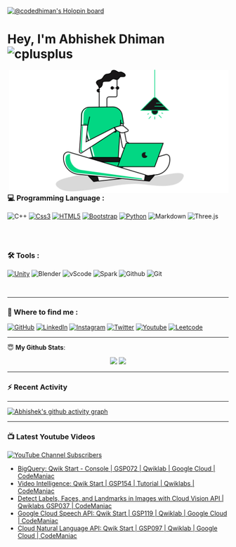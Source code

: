 [![@codedhiman's Holopin board](https://holopin.io/api/user/board?user=codedhiman)](https://holopin.io/@codedhiman)

# Hey, I'm Abhishek Dhiman <img  alt="cplusplus" width="40px" height="40px" src="https://media.tenor.com/images/6ebf7e46649d80bad20239b103677fe8/tenor.gif" />

<img hight="250" width="500" alt="GIF" align="right" src="https://github.com/abhishek-dhnma/abhishek-dhnma/blob/main/Photos.png">

### :computer: Programming Language :

![C++](https://img.shields.io/badge/C%2B%2B-00599C?style=for-the-badge&logo=c%2B%2B&logoColor=white)
[![Css3](https://img.shields.io/badge/CSS3-1572B6?style=for-the-badge&logo=css3&logoColor=white)][css-static]
[![HTML5](https://img.shields.io/badge/HTML5-E34F26?style=for-the-badge&logo=html5&logoColor=white)][html-selectors]
[![Bootstrap](https://img.shields.io/badge/Bootstrap-563D7C?style=for-the-badge&logo=bootstrap&logoColor=white)][tindog]
[![Python](https://img.shields.io/badge/Python-FFD43B?style=for-the-badge&logo=python&logoColor=darkgreen)][notepad-clone]
![Markdown](https://img.shields.io/badge/Markdown-000000?style=for-the-badge&logo=markdown&logoColor=white)
![Three.js](https://img.shields.io/badge/three.js-ffcc29?style=for-the-badge&logo=three-dot-js&logoColor=black)

<br/>
<br/>

### :hammer_and_wrench: Tools :
[![Unity](https://img.shields.io/badge/Unity-FF2D20?style=for-the-badge&logo=unity&logoColor=white)][unity2d-game]
![Blender](https://img.shields.io/badge/blender-F5792A?style=for-the-badge&logo=blender&logoColor=black)
![vScode](https://img.shields.io/badge/Visual_Studio_Code-0078D4?style=for-the-badge&logo=visual%20studio%20code&logoColor=white)
![Spark](https://img.shields.io/badge/spark_ar-FF5C83?style=for-the-badge&logo=spark-ar&logoColor=black)
![Github](https://img.shields.io/badge/GitHub-100000?style=for-the-badge&logo=github&logoColor=white)
![Git](https://img.shields.io/badge/Git-F05032?style=for-the-badge&logo=git&logoColor=white)

<br/>

----

### :round_pushpin: Where to find me : 

[<img alt="GitHub" src="https://img.shields.io/badge/github-%23121011.svg?&style=for-the-badge&logo=github&logoColor=white"/>][github]
[<img alt="LinkedIn" src="https://img.shields.io/badge/Linkedin-%230077B5.svg?&style=for-the-badge&logo=linkedin&logoColor=white"/>][linkedin]
[<img alt="Instagram" src="https://img.shields.io/badge/Instagram-%23E4405F.svg?&style=for-the-badge&logo=Instagram&logoColor=white"/>][ig]
[<img alt="Twitter" src="https://img.shields.io/badge/Twitter-%231DA1F2.svg?&style=for-the-badge&logo=Twitter&logoColor=white"/>][twitter]
[<img alt="Youtube" src="https://img.shields.io/badge/Youtube-%23FF0000.svg?&style=for-the-badge&logo=YouTube&logoColor=white"/>][yt]
[<img alt="Leetcode" src="https://img.shields.io/badge/-LeetCode-FFA116?style=for-the-badge&logo=LeetCode&logoColor=black"/>][Leetcode]

----

<summary> 😇 <b>My Github Stats</b>: </summary>
 <p align = "center">
  <img src = "https://github-readme-stats.vercel.app/api?username=abhishek-dhnma&show_icons=true&theme=tokyonight&line_height=27">
  <img src = "https://github-readme-stats.vercel.app/api/top-langs/?username=abhishek-dhnma&theme=tokyonight">
  
</p>

----

### :zap: Recent Activity

<!--START_SECTION:activity-->

<!--END_SECTION:activity-->

----

[![Abhishek's github activity graph](https://activity-graph.herokuapp.com/graph?username=abhishek-dhnma&theme=react-dark)](https://github.com/abhishek-dhnma)

-----

### :tv: Latest Youtube Videos

[![YouTube Channel Subscribers](https://img.shields.io/youtube/channel/subscribers/UC8Vq9K1DAR5k5PV8wZxKFOw)](https://www.youtube.com/channel/UC8Vq9K1DAR5k5PV8wZxKFOw/about)

<!-- YOUTUBE:START -->
- [BigQuery: Qwik Start - Console | GSP072 | Qwiklab | Google Cloud | CodeManiac](https://www.youtube.com/watch?v=PuslhENUKNk)
- [Video Intelligence: Qwik Start | GSP154 | Tutorial | Qwiklabs | CodeManiac](https://www.youtube.com/watch?v=Rz8YmhqBo3Y)
- [Detect Labels, Faces, and Landmarks in Images with Cloud Vision API | Qwiklabs GSP037 | CodeManiac](https://www.youtube.com/watch?v=lHIiEsqWLfs)
- [Google Cloud Speech API: Qwik Start | GSP119 | Qwiklab | Google Cloud | CodeManiac](https://www.youtube.com/watch?v=2--4qvuA5aM)
- [Cloud Natural Language API: Qwik Start | GSP097 | Qwiklab | Google Cloud | CodeManiac](https://www.youtube.com/watch?v=O0VxwBHagpo)
<!-- YOUTUBE:END -->



<!-- Keys & Values  -->
[notepad-clone]: https://github.com/abhishek-dhnma/Notepad-Clone
[helixjump-clone]: https://github.com/abhishek-dhnma/HelixJumpClone
[tindog]: https://github.com/abhishek-dhnma/my-first-website
[css-static]: https://github.com/abhishek-dhnma/CSS-static-and-relative-concepts
[html-selectors]: https://github.com/abhishek-dhnma/Monkey-using-html-selectoors
[unity2d-game]: https://github.com/abhishek-dhnma/HelixJumpClone
[linkedin]: https://www.linkedin.com/in/abhishek-dhiman-1a9091185/
[yt]: https://www.youtube.com/channel/UCN3VRbRUrFDqvFC-IHppScA
[ig]: https://www.instagram.com/abhishek.devvv/
[twitter]: https://twitter.com/Abhishe46379875
[github]: https://github.com/abhishek-dhnma
[Leetcode]: https://leetcode.com/Abhishek_dhiman/
